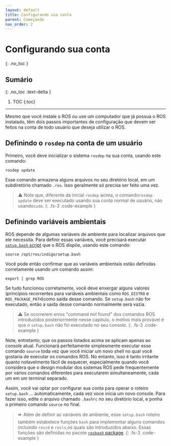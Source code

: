 ```yaml
---
layout: default
title: Configurando sua conta
parent: Começando
nav_order: 2
---
```


# Configurando sua conta
{: .no_toc }


## Sumário
{: .no_toc .text-delta }

1. TOC
{:toc}

---


Mesmo que você instale o ROS ou use um computador que já possua o ROS instalado, têm dois passos importantes de configuração que devem ser feitos na conta de todo usuário que deseja utilizar o ROS.

## Definindo o `rosdep` na conta de um usuário

Primeiro, você deve inicializar o sistema `rosdep` na sua conta, usando este comando:
```
rosdep update
```
Esse comando armazena alguns arquivos no seu diretório local, em um subdiretório chamado `.ros`. Isso geralmente só precisa ser feito uma vez.

> ⚠️ Note que, diferente da inicial `rosdep` acima, o comando`rosdep update` deve ser executado usando sua conta normal de usuário, não usando`sudo`.
{: .fs-3 .code-example }

## Definindo variáveis ambientais

ROS depende de algumas variáveis de ambiente para localizar arquivos que ele necessita. Para definir essas variáveis, você precisará executar [`setup.bash` script](http://wiki.ros.org/rosbash) que o ROS dispõe, usando este comando:
```
source /opt/ros/indigo/setup.bash
```
Você pode então confirmar que as variáveis ambientais estão definidas corretamente usando um comando assim:
```
export | grep ROS
```

Se tudo funcionou corretamente, você deve enxergar alguns valores (princípios recorrentes para variáveis ambientais como  `ROS_DISTRO` e `ROS_PACKAGE_PATH`)como saída desse comando. Se `setup.bash` não for executado, então a saída desse comando normalmente será vazia.

> ⚠️ Se ocorrerem erros "command not found" dos comandos ROS introduzidos posteriormente nesse capítulo, o motivo mais provável é que o  `setup.bash` não foi executado no seu console.
{: .fs-3 .code-example }

Note, entretanto, que os passos listados acima se aplicam apenas ao console atual. Funcionará perfeitamente simplesmente executar esse comando `source` toda vez que você iniciar um novo shell no qual você gostaria de executar os comandos ROS. No entanto, isso é tanto irritante quanto notavelmente fácil de esquecer, especialmente quando você considera que o design modular dos sistemas ROS pede frequentemente por vários comandos diferentes para executarem simultaneamente, cada um em um terminal separado.

Assim, você vai optar por configurar sua conta para operar o roteiro  `setup.bash` ... automaticamente, cada vez voce inicia um novo console. Para fazer isso, edite o arquivo chamado `.bashrc` no seu diretório local, e ponha o primeiro comando `source` no final.

> ⏩ Além de definir as variáveis de ambiente, esse `setup.bash` roteiro também estabelece funções `bash` para implementar alguns comandos incluindo  `roscd` e `rosls`,os quais são introduzidos abaixo. Essas funções são definidas no pacote [`rosbash` package](http://wiki.ros.org/rosbash).
{: .fs-3 .code-example }
